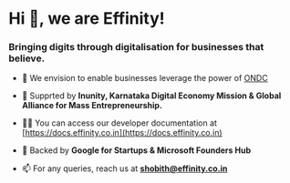 <h1>Hi 👋, we are Effinity!</h1>
<h3>Bringing digits through digitalisation for businesses that believe.</h3>

- 🔭 We envision to enable businesses leverage the power of [ONDC](https://ondc.org)

- 🌱 Supprted by **Inunity, Karnataka Digital Economy Mission & Global Alliance for Mass Entrepreneurship.**

- 👨‍💻 You can access our developer documentation at [https://docs.effinity.co.in](https://docs.effinity.co.in)

- 💬 Backed by **Google for Startups & Microsoft Founders Hub**

- 📫 For any queries, reach us at **shobith@effinity.co.in**
